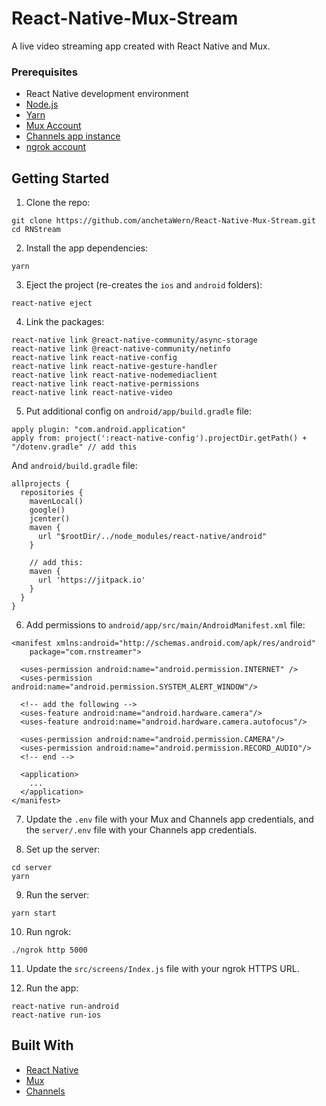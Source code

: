 # React-Native-Mux-Stream

A live video streaming app created with React Native and Mux.

### Prerequisites

- React Native development environment
- [Node.js](https://nodejs.org/en/)
- [Yarn](https://yarnpkg.com/en/)
- [Mux Account](https://mux.com/)
- [Channels app instance](https://pusher.com/channels)
- [ngrok account](https://ngrok.com/)

## Getting Started

1.  Clone the repo:

```
git clone https://github.com/anchetaWern/React-Native-Mux-Stream.git
cd RNStream
```

2.  Install the app dependencies:

```
yarn
```

3.  Eject the project (re-creates the `ios` and `android` folders):

```
react-native eject
```

4.  Link the packages:

```
react-native link @react-native-community/async-storage
react-native link @react-native-community/netinfo
react-native link react-native-config
react-native link react-native-gesture-handler
react-native link react-native-nodemediaclient
react-native link react-native-permissions
react-native link react-native-video
```

5.  Put additional config on `android/app/build.gradle` file:

```
apply plugin: "com.android.application"
apply from: project(':react-native-config').projectDir.getPath() + "/dotenv.gradle" // add this
```

And `android/build.gradle` file:

```
allprojects {
  repositories {
    mavenLocal()
    google()
    jcenter()
    maven {
      url "$rootDir/../node_modules/react-native/android"
    }

    // add this:
    maven {
      url 'https://jitpack.io'
    }
  }
}
```

6.  Add permissions to `android/app/src/main/AndroidManifest.xml` file:

```
<manifest xmlns:android="http://schemas.android.com/apk/res/android"
    package="com.rnstreamer">

  <uses-permission android:name="android.permission.INTERNET" />
  <uses-permission android:name="android.permission.SYSTEM_ALERT_WINDOW"/>

  <!-- add the following -->
  <uses-feature android:name="android.hardware.camera"/>
  <uses-feature android:name="android.hardware.camera.autofocus"/>

  <uses-permission android:name="android.permission.CAMERA"/>
  <uses-permission android:name="android.permission.RECORD_AUDIO"/>
  <!-- end -->

  <application>
    ...
  </application>
</manifest>
```

7.  Update the `.env` file with your Mux and Channels app credentials, and the `server/.env` file with your Channels app credentials.

8.  Set up the server:

```
cd server
yarn
```

9.  Run the server:

```
yarn start
```

10. Run ngrok:

```
./ngrok http 5000
```

11. Update the `src/screens/Index.js` file with your ngrok HTTPS URL.

12. Run the app:

```
react-native run-android
react-native run-ios
```

## Built With

- [React Native](http://facebook.github.io/react-native/)
- [Mux](https://mux.com/)
- [Channels](https://pusher.com/channels)
